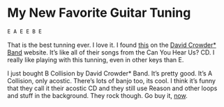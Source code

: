 # My New Favorite Guitar Tuning

```txt
E A E E B E
```

That is the best tunning ever. I love it. I found [this](http://www.davidcrowderband.com/recordings/chords-cyhu) on the [David Crowder* Band](http://davidcrowderband.com) website. It’s like all of their songs from the Can You Hear Us? CD. I really like playing with this tunning, even in other keys than E.

I just bought B Collision by David Crowder* Band. It’s pretty good. It’s A Collision, only acostic. There’s lots of banjo too, its cool. I think it’s funny that they call it their acostic CD and they still use Reason and other loops and stuff in the background. They rock though. Go buy it, [now](http://phobos.apple.com/WebObjects/MZStore.woa/wa/viewAlbum?id=160579721&s=143441).
